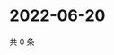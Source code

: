 # 2022-06-20

共 0 条

<!-- BEGIN WEIBO -->
<!-- 最后更新时间 Mon Jun 20 2022 00:19:44 GMT+0800 (China Standard Time) -->

<!-- END WEIBO -->
